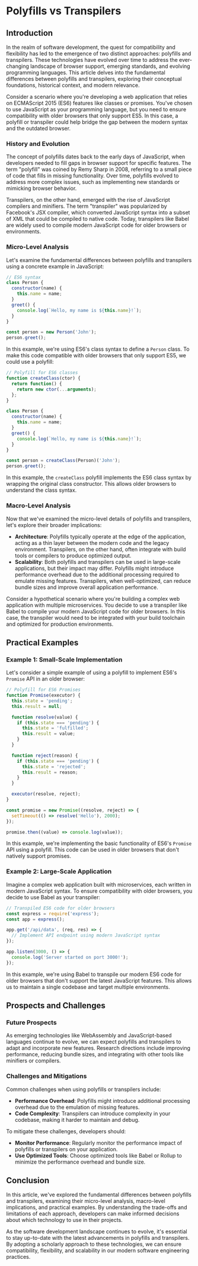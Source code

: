 # Polyfills vs Transpilers
## Introduction

In the realm of software development, the quest for compatibility and flexibility has led to the emergence of two distinct approaches: polyfills and transpilers. These technologies have evolved over time to address the ever-changing landscape of browser support, emerging standards, and evolving programming languages. This article delves into the fundamental differences between polyfills and transpilers, exploring their conceptual foundations, historical context, and modern relevance.

Consider a scenario where you're developing a web application that relies on ECMAScript 2015 (ES6) features like classes or promises. You've chosen to use JavaScript as your programming language, but you need to ensure compatibility with older browsers that only support ES5. In this case, a polyfill or transpiler could help bridge the gap between the modern syntax and the outdated browser.

### History and Evolution

The concept of polyfills dates back to the early days of JavaScript, when developers needed to fill gaps in browser support for specific features. The term "polyfill" was coined by Remy Sharp in 2008, referring to a small piece of code that fills in missing functionality. Over time, polyfills evolved to address more complex issues, such as implementing new standards or mimicking browser behavior.

Transpilers, on the other hand, emerged with the rise of JavaScript compilers and minifiers. The term "transpiler" was popularized by Facebook's JSX compiler, which converted JavaScript syntax into a subset of XML that could be compiled to native code. Today, transpilers like Babel are widely used to compile modern JavaScript code for older browsers or environments.

### Micro-Level Analysis

Let's examine the fundamental differences between polyfills and transpilers using a concrete example in JavaScript:
```javascript
// ES6 syntax
class Person {
  constructor(name) {
    this.name = name;
  }
  greet() {
    console.log(`Hello, my name is ${this.name}!`);
  }
}

const person = new Person('John');
person.greet();
```
In this example, we're using ES6's class syntax to define a `Person` class. To make this code compatible with older browsers that only support ES5, we could use a polyfill:
```javascript
// Polyfill for ES6 classes
function createClass(ctor) {
  return function() {
    return new ctor(...arguments);
  };
}

class Person {
  constructor(name) {
    this.name = name;
  }
  greet() {
    console.log(`Hello, my name is ${this.name}!`);
  }
}

const person = createClass(Person)('John');
person.greet();
```
In this example, the `createClass` polyfill implements the ES6 class syntax by wrapping the original class constructor. This allows older browsers to understand the class syntax.

### Macro-Level Analysis

Now that we've examined the micro-level details of polyfills and transpilers, let's explore their broader implications:

* **Architecture**: Polyfills typically operate at the edge of the application, acting as a thin layer between the modern code and the legacy environment. Transpilers, on the other hand, often integrate with build tools or compilers to produce optimized output.
* **Scalability**: Both polyfills and transpilers can be used in large-scale applications, but their impact may differ. Polyfills might introduce performance overhead due to the additional processing required to emulate missing features. Transpilers, when well-optimized, can reduce bundle sizes and improve overall application performance.

Consider a hypothetical scenario where you're building a complex web application with multiple microservices. You decide to use a transpiler like Babel to compile your modern JavaScript code for older browsers. In this case, the transpiler would need to be integrated with your build toolchain and optimized for production environments.

## Practical Examples

### Example 1: Small-Scale Implementation

Let's consider a simple example of using a polyfill to implement ES6's `Promise` API in an older browser:
```javascript
// Polyfill for ES6 Promises
function Promise(executor) {
  this.state = 'pending';
  this.result = null;

  function resolve(value) {
    if (this.state === 'pending') {
      this.state = 'fulfilled';
      this.result = value;
    }
  }

  function reject(reason) {
    if (this.state === 'pending') {
      this.state = 'rejected';
      this.result = reason;
    }
  }

  executor(resolve, reject);
}

const promise = new Promise((resolve, reject) => {
  setTimeout(() => resolve('Hello'), 2000);
});

promise.then((value) => console.log(value));
```
In this example, we're implementing the basic functionality of ES6's `Promise` API using a polyfill. This code can be used in older browsers that don't natively support promises.

### Example 2: Large-Scale Application

Imagine a complex web application built with microservices, each written in modern JavaScript syntax. To ensure compatibility with older browsers, you decide to use Babel as your transpiler:
```javascript
// Transpiled ES6 code for older browsers
const express = require('express');
const app = express();

app.get('/api/data', (req, res) => {
  // Implement API endpoint using modern JavaScript syntax
});

app.listen(3000, () => {
  console.log('Server started on port 3000!');
});
```
In this example, we're using Babel to transpile our modern ES6 code for older browsers that don't support the latest JavaScript features. This allows us to maintain a single codebase and target multiple environments.

## Prospects and Challenges

### Future Prospects

As emerging technologies like WebAssembly and JavaScript-based languages continue to evolve, we can expect polyfills and transpilers to adapt and incorporate new features. Research directions include improving performance, reducing bundle sizes, and integrating with other tools like minifiers or compilers.

### Challenges and Mitigations

Common challenges when using polyfills or transpilers include:

* **Performance Overhead**: Polyfills might introduce additional processing overhead due to the emulation of missing features.
* **Code Complexity**: Transpilers can introduce complexity in your codebase, making it harder to maintain and debug.

To mitigate these challenges, developers should:

* **Monitor Performance**: Regularly monitor the performance impact of polyfills or transpilers on your application.
* **Use Optimized Tools**: Choose optimized tools like Babel or Rollup to minimize the performance overhead and bundle size.

## Conclusion

In this article, we've explored the fundamental differences between polyfills and transpilers, examining their micro-level analysis, macro-level implications, and practical examples. By understanding the trade-offs and limitations of each approach, developers can make informed decisions about which technology to use in their projects.

As the software development landscape continues to evolve, it's essential to stay up-to-date with the latest advancements in polyfills and transpilers. By adopting a scholarly approach to these technologies, we can ensure compatibility, flexibility, and scalability in our modern software engineering practices.